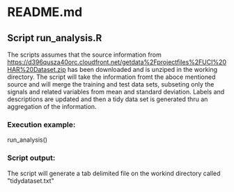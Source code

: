 # README.md #

## Script run_analysis.R ##
The scripts assumes that the source information from https://d396qusza40orc.cloudfront.net/getdata%2Fprojectfiles%2FUCI%20HAR%20Dataset.zip has been downloaded and is unziped in the working directory.
The script will take the information fromt the aboce mentioned source and will merge the training and test data sets, subseting only the signals and related variables from mean and standard deviation. Labels and descriptions are updated and then a tidy data set is generated thru an aggregation of the information.

### Execution example: ###
run_analysis()

### Script output: ###
The script will generate a tab delimited file on the workind directory called "tidydataset.txt"

